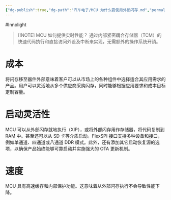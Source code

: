 ```yaml
---
{"dg-publish":true,"dg-path":"汽车电子/MCU 为什么要使用外部闪存.md","permalink":"/汽车电子/MCU 为什么要使用外部闪存/","created":"2025-06-10T10:05:23.911+08:00","updated":"2025-06-28T22:03:40.918+08:00"}
---
```


#Innolight

> [!NOTE] MCU 如何提供实时性能？
> 通过内部紧密耦合存储器（TCM）的快速代码执行和直接访问外设及中断来实现，无需额外的操作系统开销。

# 成本

将闪存移至器件外部意味着客户可以从市场上的各种组件中选择适合其应用需求的产品。用户可以灵活地从多个供应商采购闪存，同时能够根据应用要求和成本目标定制容量。

# 启动灵活性

MCU 可以从外部闪存就地执行（XIP），或将外部闪存用作存储器，将代码复制到 RAM 中。甚至还可以从 SD 卡等介质启动。FlexSPI 接口支持多种设备和接口，例如单通道、四通道或八通道 DDR 模式。此外，还有添加其它启动恢复源的选项，以确保产品始终能够可靠启动并实施强大的 OTA 更新机制。

# 速度

MCU 具有高速缓存和内部保护功能。这意味着从外部闪存执行不会导致性能下降。
